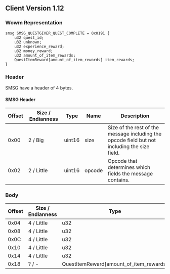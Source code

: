 ## Client Version 1.12

### Wowm Representation
```rust,ignore
smsg SMSG_QUESTGIVER_QUEST_COMPLETE = 0x0191 {
    u32 quest_id;    
    u32 unknown;    
    u32 experience_reward;    
    u32 money_reward;    
    u32 amount_of_item_rewards;    
    QuestItemReward[amount_of_item_rewards] item_rewards;    
}

```
### Header
SMSG have a header of 4 bytes.

#### SMSG Header
| Offset | Size / Endianness | Type   | Name   | Description |
| ------ | ----------------- | ------ | ------ | ----------- |
| 0x00   | 2 / Big           | uint16 | size   | Size of the rest of the message including the opcode field but not including the size field.|
| 0x02   | 2 / Little        | uint16 | opcode | Opcode that determines which fields the message contains.|
### Body
| Offset | Size / Endianness | Type | Name | Description |
| ------ | ----------------- | ---- | ---- | ----------- |
| 0x04 | 4 / Little | u32 | quest_id |  |
| 0x08 | 4 / Little | u32 | unknown |  |
| 0x0C | 4 / Little | u32 | experience_reward |  |
| 0x10 | 4 / Little | u32 | money_reward |  |
| 0x14 | 4 / Little | u32 | amount_of_item_rewards |  |
| 0x18 | ? / - | QuestItemReward[amount_of_item_rewards] | item_rewards |  |
